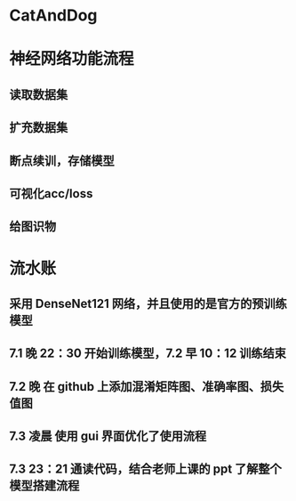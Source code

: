 # CatAndDog
# 神经网络功能流程
## 读取数据集
## 扩充数据集
## 断点续训，存储模型
## 可视化acc/loss
## 给图识物

# 流水账

## 采用 DenseNet121 网络，并且使用的是官方的预训练模型

## 7.1 晚 22：30 开始训练模型，7.2 早 10：12 训练结束

## 7.2 晚 在 github 上添加混淆矩阵图、准确率图、损失值图

## 7.3 凌晨 使用 gui 界面优化了使用流程

## 7.3 23：21 通读代码，结合老师上课的 ppt 了解整个模型搭建流程
